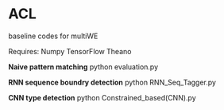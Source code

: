 # ACL
baseline codes for multiWE

Requires:
Numpy
TensorFlow
Theano

**Naive pattern matching**
python evaluation.py

**RNN sequence boundry detection**
python RNN_Seq_Tagger.py

**CNN type detection**
python Constrained_based(CNN).py
